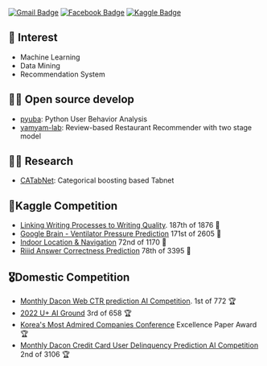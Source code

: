 <!--
**ds-wook/ds-wook** is a ✨ _special_ ✨ repository because its `README.md` (this file) appears on your GitHub profile.

Here are some ideas to get you started:

- 🔭 I’m currently working on ...
- 🌱 I’m currently learning ...
- 👯 I’m looking to collaborate on ...
- 🤔 I’m looking for help with ...
- 💬 Ask me about ...
- 📫 How to reach me: ...
- 😄 Pronouns: ...
- ⚡ Fun fact: ...
--> 
 
[![Gmail Badge](https://img.shields.io/badge/-Gmail-c14438?style=flat-square&logo=Gmail&logoColor=white&link=mailto:kdy0902ysh@gmail.com)](mailto:leewook94@gmail.com)
[![Facebook Badge](https://img.shields.io/badge/facebook-1877f2?style=flat-square&logo=facebook&logoColor=white&link=https://www.facebook.com/profile.php?id=100020605646794)](https://www.facebook.com/profile.php?id=100020605646794)
[![Kaggle Badge](http://img.shields.io/badge/-Kaggle-black?style=flat-square&logo=kaggle&link=https://www.kaggle.com/abhinand05/)](https://www.kaggle.com/leewook)

## 🎲 Interest
+ Machine Learning
+ Data Mining
+ Recommendation System

## 🧑‍💻 Open source develop
+ [pyuba](https://github.com/ds-wook/pyuba): Python User Behavior Analysis
+ [yamyam-lab](): Review-based Restaurant Recommender with two stage model
  
## 👨‍🔬 Research
+ [CATabNet](https://github.com/ds-wook/categorical-tabnet): Categorical boosting based Tabnet
  
## 🏅Kaggle Competition
+ [Linking Writing Processes to Writing Quality](https://www.kaggle.com/competitions/linking-writing-processes-to-writing-quality). 187th of 1876 🥉
+ [Google Brain - Ventilator Pressure Prediction](https://www.kaggle.com/competitions/ventilator-pressure-prediction) 171st of 2605 🥉
+ [Indoor Location & Navigation](https://www.kaggle.com/competitions/indoor-location-navigation) 72nd of 1170 🥉
+ [Riiid Answer Correctness Prediction](https://www.kaggle.com/competitions/riiid-test-answer-prediction) 78th of 3395 🥈

## 🎖️Domestic Competition
+ [Monthly Dacon Web CTR prediction AI Competition](https://dacon.io/competitions/official/236258/codeshare/10895?page=1&dtype=recent). 1st of 772 🏆
+ [2022 U+ AI Ground](https://stages.ai/competitions/208/board/community/post/1935) 3rd of 658 🏆
+ [Korea's Most Admired Companies Conference](https://www.kw.ac.kr/ko/life/newsletter.jsp?BoardMode=view&DUID=38127&tpage=1) Excellence Paper Award 🏆  
+ [Monthly Dacon Credit Card User Delinquency Prediction AI Competition](https://dacon.io/competitions/official/235713/codeshare/2757?page=2&dtype=recent) 2nd of 3106 🏆
